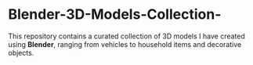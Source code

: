 # Blender-3D-Models-Collection-
This repository contains a curated collection of 3D models I have created using **Blender**, ranging from vehicles to household items and decorative objects.  
